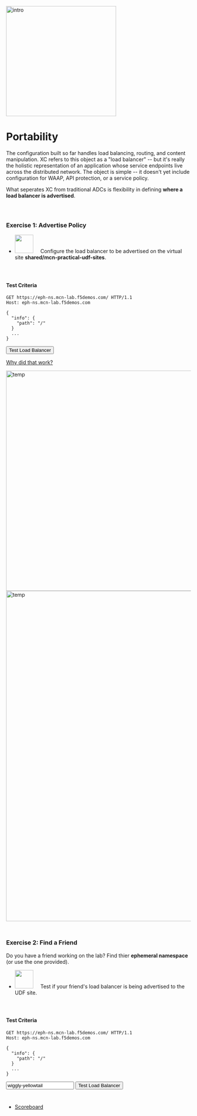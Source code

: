 <div href="/" class="d-flex align-items-center pb-3 mb-3 link-dark text-decoration-none">
    <img src="/static/portable.png" width="300px" height="auto" alt="intro">
</div>

# **Portability**

<div href="/" class="d-flex align-items-center pb-3 mb-3 link-dark text-decoration-none border-bottom"></div>


The configuration built so far handles load balancing, routing, and content manipulation.
XC refers to this object as a "load balancer" -- but it's really the holistic representation of an application whose service endpoints live across the distributed network.
The object is simple -- it doesn't yet include configuration for WAAP, API protection, or a service policy.

What seperates XC from traditional ADCs is flexibility in defining <strong>where a load balancer is advertised</strong>.

<div style="height:25px"></div>

### **Exercise 1: Advertise Policy**

<ul class="list-group">
  <li class="list-group-item">
  <img src="/static/lb-icon.png" width="auto" height="50px"> &nbsp; &nbsp;
  Configure the load balancer to be advertised on the virtual site <strong>shared/mcn-practical-udf-sites</strong>. 
  </li>
</ul>

<div style="height:25px"></div>

#### **Test Criteria**

```http
GET https://eph-ns.mcn-lab.f5demos.com/ HTTP/1.1
Host: eph-ns.mcn-lab.f5demos.com

{
  "info": {
    "path": "/"
  }
  ...
}
```

<div class="left-aligned-button-container">
    <button id="requestBtn1" class="btn btn-primary">Test Load Balancer</button>
</div>
<div id="result1" class="mt-3"></div>
<script>
document.getElementById('requestBtn1').addEventListener('click', () => {
    makeHttpRequest('requestBtn1', '/_port1', 'result1');
});
</script>


<div id="hints">
<p>
  <a class="btn btn-primary" data-bs-toggle="collapse" href="#multiCollapseExample1" role="button" aria-expanded="false" aria-controls="multiCollapseExample1">Why did that work?</a>
</p>
<div class="row">
      <div class="collapse multi-collapse" id="multiCollapseExample1" data-bs-parent="#hints">
      <img src="/static/vsite2.png" width="600px" height="auto" alt="temp">
      <img src="/static/vsite.png" width="900px" height="auto" alt="temp">
    </div>
</div>
</div>

<div style="height:25px"></div>

### **Exercise 2: Find a Friend**

Do you have a friend working on the lab? Find thier <strong>ephemeral namespace</strong> (or use the one provided).

<ul class="list-group">
  <li class="list-group-item">
  <img src="/static/lb-icon.png" width="auto" height="50px"> &nbsp; &nbsp;
  Test if your friend's load balancer is being advertised to the UDF site.
  </li>
</ul>

<div style="height:25px"></div>

#### **Test Criteria**

```http
GET https://eph-ns.mcn-lab.f5demos.com/ HTTP/1.1
Host: eph-ns.mcn-lab.f5demos.com

{
  "info": {
    "path": "/"
  }
  ...
}
```

<div class="container mt-4">
    <div class="row">
        <div class="col-md-6">
            <div class="input-group mb-3">
                <input type="text" id="inputText2" class="form-control"
                  placeholder="Enter your string here" aria-label="User input" value="wiggly-yellowtail">
                <button id="requestBtn2" class="btn btn-primary" type="button">Test Load Balancer</button>
            </div>
        </div>
    </div>
    <div id="result2" class="mt-3"></div>
</div>
<script>
document.getElementById('requestBtn2').addEventListener('click', () => {
    makePostRequest('requestBtn2', '/_port2', 'result2', 'inputText2');
});
</script>

<div  style="height:25px" class="d-flex align-items-center pb-3 mb-3 link-dark text-decoration-none border-bottom"></div>

<nav aria-label="labapp nav">
    <ul class="pagination justify-content-end">
      <li class="page-item">
        <a class="page-link" href="/score">Scoreboard <i class="bi bi-sign-stop-fill"></i></a>
      </li>
    </ul>
  </nav>